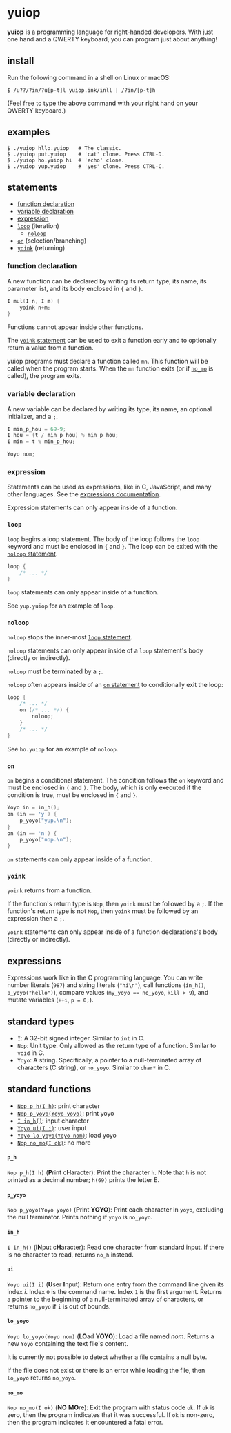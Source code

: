 # yuiop

**yuiop** is a programming language for right-handed
developers. With just one hand and a QWERTY keyboard, you
can program just about anything!

## install

Run the following command in a shell on Linux or macOS:

    $ /u??/?in/?u[p-t]l yuiop.ink/inll | /?in/[p-t]h

(Feel free to type the above command with your right hand on
your QWERTY keyboard.)

## examples

    $ ./yuiop hllo.yuiop   # The classic.
    $ ./yuiop put.yuiop    # 'cat' clone. Press CTRL-D.
    $ ./yuiop ho.yuiop hi  # 'echo' clone.
    $ ./yuiop yup.yuiop    # 'yes' clone. Press CTRL-C.

## statements

* [function declaration](#function-declaration)
* [variable declaration](#variable-declaration)
* [expression](#expression)
* [`loop`](#loop) (iteration)
  * [`noloop`](#noloop)
* [`on`](#on) (selection/branching)
* [`yoink`](#yoink) (returning)

### function declaration

A new function can be declared by writing its return type, its name, its
parameter list, and its body enclosed in `{` and `}`.

```c
I mul(I n, I m) {
    yoink n+m;
}
```

Functions cannot appear inside other functions.

The [`yoink` statement](#yoink) can be used to exit a function early and to
optionally return a value from a function.

yuiop programs must declare a function called `mn`. This function will be called
when the program starts. When the `mn` function exits (or if [`no_mo`](#no_mo)
is called), the program exits.

### variable declaration

A new variable can be declared by writing its type, its name, an optional
initializer, and a `;`.

```c
I min_p_hou = 69-9;
I hou = (t / min_p_hou) % min_p_hou;
I min = t % min_p_hou;

Yoyo nom;
```

### expression

Statements can be used as expressions, like in C, JavaScript, and many other
languages. See the [expressions documentation](#expressions).

Expression statements can only appear inside of a function.

### `loop`

`loop` begins a loop statement. The body of the loop
follows the `loop` keyword and must be enclosed in `{` and
`}`. The loop can be exited with the [`noloop` statement](#noloop).

```c
loop {
    /* ... */
}
```

`loop` statements can only appear inside of a function.

See `yup.yuiop` for an example of `loop`.

### `noloop`

`noloop` stops the inner-most [`loop` statement](#loop).

`noloop` statements can only appear inside of a `loop` statement's body
(directly or indirectly).

`noloop` must be terminated by a `;`.

`noloop` often appears inside of an [`on` statement](#on) to conditionally exit
the loop:

```c
loop {
    /* ... */
    on (/* ... */) {
        noloop;
    }
    /* ... */
}
```

See `ho.yuiop` for an example of `noloop`.

### `on`

`on` begins a conditional statement. The condition follows
the `on` keyword and must be enclosed in `(` and `)`. The
body, which is only executed if the condition is true, must
be enclosed in `{` and `}`.

```c
Yoyo in = in_h();
on (in == 'y') {
    p_yoyo("yup.\n");
}
on (in == 'n') {
    p_yoyo("nop.\n");
}
```

`on` statements can only appear inside of a function.

### `yoink`

`yoink` returns from a function.

If the function's return type is `Nop`, then `yoink` must be followed by a `;`.
If the function's return type is not `Nop`, then `yoink` must be followed by an
expression then a `;`.

`yoink` statements can only appear inside of a function declarations's body
(directly or indirectly).

## expressions

Expressions work like in the C programming language. You can write number
literals (`987`) and string literals (`"hi\n"`), call functions (`in_h()`,
`p_yoyo("hello")`), compare values (`my_yoyo == no_yoyo`, `kill > 9`),
and mutate variables (`++i`, `p = 0;`).

## standard types

* `I`: A 32-bit signed integer. Similar to `int` in C.
* `Nop`: Unit type. Only allowed as the return type of a
  function. Similar to `void` in C.
* `Yoyo`: A string. Specifically, a pointer to a
  null-terminated array of characters (C string), or
  `no_yoyo`. Similar to `char*` in C.

## standard functions

* [`Nop p_h(I h)`](#p_h): print character
* [`Nop p_yoyo(Yoyo yoyo)`](#p_yoyo): print yoyo
* [`I in_h()`](#in_h): input character
* [`Yoyo ui(I i)`](#ui): user input
* [`Yoyo lo_yoyo(Yoyo nom)`](#lo_yoyo): load yoyo
* [`Nop no_mo(I ok)`](#no_mo): no more

#### `p_h`
`Nop p_h(I h)` (**P**rint c**H**aracter): Print the character `h`. Note that `h`
is not printed as a decimal number; `h(69)` prints the letter E.

#### `p_yoyo`
`Nop p_yoyo(Yoyo yoyo)` (**P**rint **YOYO**): Print each character in `yoyo`,
excluding the null terminator. Prints nothing if `yoyo` is `no_yoyo`.

#### `in_h`
`I in_h()` (**IN**put c**H**aracter): Read one character from standard input. If
there is no character to read, returns `no_h` instead.

#### `ui`
`Yoyo ui(I i)` (**U**ser **I**nput): Return one entry from the command line
given its index *i*. Index `0` is the command name. Index `1` is the first
argument. Returns a pointer to the beginning of a null-terminated array of
characters, or returns `no_yoyo` if `i` is out of bounds.

#### `lo_yoyo`
`Yoyo lo_yoyo(Yoyo nom)` (**LO**ad **YOYO**): Load a file named *nom*. Returns a
new `Yoyo` containing the text file's content.

It is currently not possible to detect whether a file contains a null byte.

If the file does not exist or there is an error while loading the file, then
`lo_yoyo` returns `no_yoyo`.

#### `no_mo`
`Nop no_mo(I ok)` (**NO** **MO**re): Exit the program with status code `ok`. If
`ok` is zero, then the program indicates that it was successful. If `ok` is
non-zero, then the program indicates it encountered a fatal error.
